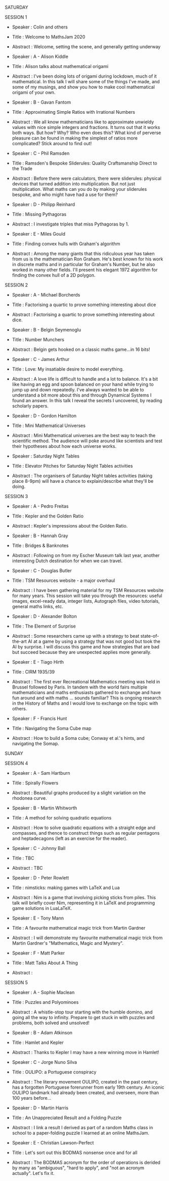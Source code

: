 SATURDAY

SESSION 1

* Speaker : Colin and others
* Title : Welcome to MathsJam 2020
* Abstract : Welcome, setting the scene, and generally getting underway

* Speaker : A - Alison Kiddle
* Title : Alison talks about mathematical origami
* Abstract : I've been doing lots of origami during lockdown, much of it mathematical. In this talk I will share some of the things I've made, and some of my musings, and show you how to make cool mathematical origami of your own.

* Speaker : B - Gavan Fantom
* Title : Approximating Simple Ratios with Irrational Numbers
* Abstract : We all know mathematicians like to approximate unwieldy values with nice simple integers and fractions. It turns out that it works both ways. But how? Why? Who even does this? What kind of perverse pleasure can be found in making the simplest of ratios more complicated? Stick around to find out!

* Speaker : C - Phil Ramsden
* Title : Ramsden's Bespoke Sliderules: Quality Craftsmanship Direct to the Trade
* Abstract : Before there were calculators, there were sliderules: physical devices that turned addition into multiplication. But not just multiplication. What maths can you do by making your sliderules bespoke, and who might have had a use for them?

* Speaker : D - Philipp Reinhard
* Title : Missing Pythagoras
* Abstract : I investigate triples that miss Pythagoras by 1.

* Speaker : E - Miles Gould
* Title : Finding convex hulls with Graham's algorithm
* Abstract : Among the many giants that this ridiculous year has taken from us is the mathematician Ron Graham. He's best known for his work in discrete maths and in particular for Graham's Number, but he also worked in many other fields. I'll present his elegant 1972 algorithm for finding the convex hull of a 2D polygon.

SESSION 2

* Speaker : A - Michael Borcherds		
* Title : Factorising a quartic to prove something interesting about dice
* Abstract : Factorising a quartic to prove something interesting about dice.

* Speaker : B - Belgin Seymenoglu
* Title : Number Munchers
* Abstract : Belgin gets hooked on a classic maths game...in 16 bits!

* Speaker : C - James Arthur
* Title : Love: My insatiable desire to model everything.
* Abstract : A love life is difficult to handle and a lot to balance. It's a bit like having an egg and spoon balanced on your hand while trying to jump up and down repeatedly. I've always wanted to be able to understand a bit more about this and through Dynamical Systems I found an answer. In this talk I reveal the secrets I uncovered, by reading scholarly papers.

* Speaker : D - Gordon Hamilton
* Title : Mini Mathematical Universes
* Abstract : Mini Mathematical universes are the best way to teach the scientific method. The audience will poke around like scientists and test their hypotheses about how each universe works.

* Speaker : Saturday Night Tables
* Title : Elevator Pitches for Saturday Night Tables activities 
* Abstract : The organisers of Saturday Night tables activities (taking place 8-9pm) will have a chance to explain/describe what they'll be doing.

SESSION 3 

* Speaker : A - Pedro Freitas
* Title : Kepler and the Golden Ratio
* Abstract : Kepler's impressions about the Golden Ratio.

* Speaker : B - Hannah Gray
* Title : Bridges & Banknotes
* Abstract : Following on from my Escher Museum talk last year, another interesting Dutch destination for when we can travel. 

* Speaker : C - Douglas Butler
* Title : TSM Resources website - a major overhaul
* Abstract : I have been gathering material for my TSM Resources website for many years. This session will take you through the resources: useful images, excel-ready data, integer lists, Autograph files, video tutorials, general maths links, etc.

* Speaker : D - Alexander Bolton
* Title : The Element of Surprise
* Abstract : Some researchers came up with a strategy to beat state-of-the-art AI at a game by using a strategy that was not good but took the AI by surprise. I will discuss this game and how strategies that are bad but succeed because they are unexpected applies more generally.

* Speaker : E - Tiago Hirth
* Title : CIRM 1935/39
* Abstract : The first ever Recreational Mathematics meeting was held in Brussel followed by Paris. In tandem with the world fairs multiple mathematicians and maths enthusiasts gathered to exchange and have fun around and with maths ... sounds familiar? This is ongoing research in the History of Maths and I would love to exchange on the topic with others.

* Speaker : F - Francis Hunt
* Title : Navigating the Soma Cube map
* Abstract : How to build a Soma cube; Conway et al.'s hints, and navigating the Somap.

SUNDAY

SESSION 4

* Speaker : A - Sam Hartburn
* Title : Spirally Flowers
* Abstract : Beautiful graphs produced by a slight variation on the rhodonea curve.

* Speaker : B - Martin Whitworth
* Title : A method for solving quadratic equations
* Abstract : How to solve quadratic equations with a straight edge and compasses, and thence to construct things such as regular pentagons and heptadecagons (left as an exercise for the reader).

* Speaker : C - Johnny Ball
* Title : TBC
* Abstract : TBC

* Speaker : D - Peter Rowlett
* Title : nimsticks: making games with LaTeX and Lua
* Abstract : Nim is a game that involving picking sticks from piles. This talk will briefly cover Nim, representing it in LaTeX and programming game solutions in LuaLaTeX.

* Speaker : E - Tony Mann
* Title : A favourite mathematical magic trick from Martin Gardner 
* Abstract : I will demonstrate my favourite mathematical magic trick from Martin Gardner's "Mathematics, Magic and Mystery".

* Speaker : F - Matt Parker
* Title : Matt Talks About A Thing
* Abstract : 

SESSION 5

* Speaker : A - Sophie Maclean
* Title : Puzzles and Polyominoes
* Abstract : A whistle-stop tour starting with the humble domino, and going all the way to infinity. Prepare to get stuck in with puzzles and problems, both solved and unsolved!

* Speaker : B - Adam Atkinson
* Title : Hamlet and Kepler
* Abstract : Thanks to Kepler I may have a new winning move in Hamlet! 

* Speaker : C - Jorge Nuno Silva
* Title : OULIPO: a Portuguese conspiracy
* Abstract : The literary movement OULIPO, created in the past century, has a forgotten Portuguese forerunner from early 19th century. An iconic OULIPO landmark had already been created, and overseen, more than 100 years before...  

* Speaker : D - Martin Harris
* Title : An Unappreciated Result and a Folding Puzzle
* Abstract : I link a result I derived as part of a random Maths class in school to a paper-folding puzzle I learned at an online MathsJam.

* Speaker : E - Christian Lawson-Perfect
* Title : Let's sort out this BODMAS nonsense once and for all
* Abstract : The BODMAS acronym for the order of operations is derided by many as "ambiguous", "hard to apply", and "not an acronym actually". Let's fix it.
